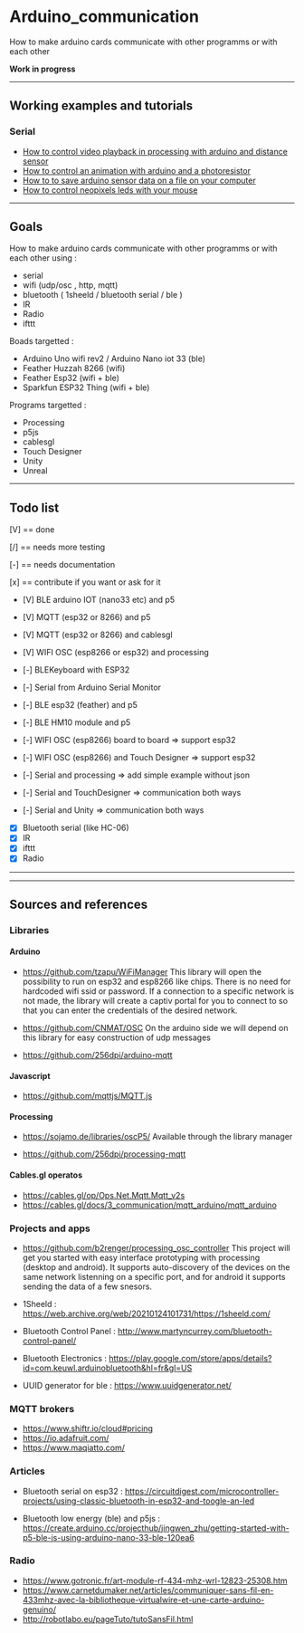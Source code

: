 # Arduino_communication

How to make arduino cards communicate with other programms or with each other 

**Work in progress**

---
## Working examples and tutorials 

### Serial

- [How to control video playback in processing with arduino and distance sensor](Serial_Arduino2Processing_distance.md)
- [How to control an animation with arduino and a photoresistor](Serial_Arduino2Processing_photoresistance)
- [How to to save arduino sensor data on a file on your computer](Serial_Arduino2Processing_saveData2json.md)
- [How to control neopixels leds with your mouse](Serial_Processing2Arduino_mouse2leds.md)

---

## Goals
How to make arduino cards communicate with other programms or with each other using :
- serial 
- wifi (udp/osc , http, mqtt)
- bluetooth ( 1sheeld / bluetooth serial / ble )
- IR 
- Radio 
- ifttt 

Boads targetted : 
- Arduino Uno wifi rev2 / Arduino Nano iot 33 (ble)
- Feather Huzzah 8266 (wifi)
- Feather Esp32 (wifi + ble)
- Sparkfun ESP32 Thing (wifi + ble)

Programs targetted :
- Processing
- p5js 
- cablesgl
- Touch Designer
- Unity 
- Unreal 

---
## Todo list

[V] == done

[/] == needs more testing

[-] == needs documentation

[x] == contribute if you want or ask for it

- [V] BLE arduino IOT (nano33 etc) and p5
- [V] MQTT (esp32 or 8266) and p5
- [V] MQTT (esp32 or 8266) and cablesgl
- [V] WIFI OSC (esp8266 or esp32) and processing

- [-] BLEKeyboard with ESP32
- [-] Serial from Arduino Serial Monitor
- [-] BLE esp32 (feather) and p5
- [-] BLE HM10 module and p5
- [-] WIFI OSC (esp8266) board to board  => support esp32
- [-] WIFI OSC (esp8266) and Touch Designer => support esp32
- [-] Serial and processing => add simple example without json
- [-] Serial and TouchDesigner => communication both ways
- [-] Serial and Unity => communication both ways

- [x] Bluetooth serial (like HC-06) 
- [x] IR
- [x] ifttt
- [x] Radio
---



---
## Sources and references

### Libraries

#### Arduino

- https://github.com/tzapu/WiFiManager
  This library will open the possibility to run on esp32 and esp8266 like chips. There is no need for hardcoded wifi ssid or password. If a connection to a specific network is not made, the library will create a captiv portal for you to connect to so that you can enter the credentials of the desired network.

- https://github.com/CNMAT/OSC
  On the arduino side we will depend on this library for easy construction of udp messages

- https://github.com/256dpi/arduino-mqtt


#### Javascript

- https://github.com/mqttjs/MQTT.js


#### Processing
- https://sojamo.de/libraries/oscP5/
  Available through the library manager

- https://github.com/256dpi/processing-mqtt


#### Cables.gl operatos
- https://cables.gl/op/Ops.Net.Mqtt.Mqtt_v2s
- https://cables.gl/docs/3_communication/mqtt_arduino/mqtt_arduino


### Projects and apps
- https://github.com/b2renger/processing_osc_controller
  This project will get you started with easy interface prototyping with processing (desktop and android). It supports auto-discovery of the devices on the same network listenning on a specific port, and for android it supports sending the data of a few snesors.

- 1Sheeld : https://web.archive.org/web/20210124101731/https://1sheeld.com/

- Bluetooth Control Panel : http://www.martyncurrey.com/bluetooth-control-panel/

- Bluetooth Electronics : https://play.google.com/store/apps/details?id=com.keuwl.arduinobluetooth&hl=fr&gl=US

- UUID generator for ble : https://www.uuidgenerator.net/


### MQTT brokers
- https://www.shiftr.io/cloud#pricing
- https://io.adafruit.com/
- https://www.maqiatto.com/


### Articles
- Bluetooth serial on esp32 : https://circuitdigest.com/microcontroller-projects/using-classic-bluetooth-in-esp32-and-toogle-an-led

- Bluetooth low energy (ble) and p5js : https://create.arduino.cc/projecthub/jingwen_zhu/getting-started-with-p5-ble-js-using-arduino-nano-33-ble-120ea6


### Radio
- https://www.gotronic.fr/art-module-rf-434-mhz-wrl-12823-25308.htm
- https://www.carnetdumaker.net/articles/communiquer-sans-fil-en-433mhz-avec-la-bibliotheque-virtualwire-et-une-carte-arduino-genuino/
- http://robotlabo.eu/pageTuto/tutoSansFil.html

